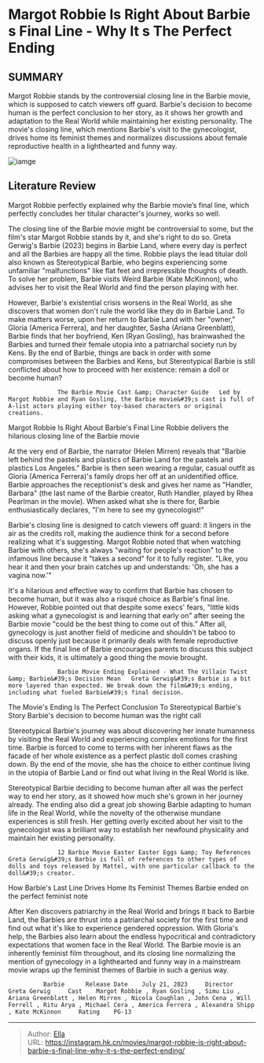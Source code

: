 # Margot Robbie Is Right About Barbie s Final Line - Why It s The Perfect Ending


## SUMMARY 



  Margot Robbie stands by the controversial closing line in the Barbie movie, which is supposed to catch viewers off guard.   Barbie&#39;s decision to become human is the perfect conclusion to her story, as it shows her growth and adaptation to the Real World while maintaining her existing personality.   The movie&#39;s closing line, which mentions Barbie&#39;s visit to the gynecologist, drives home its feminist themes and normalizes discussions about female reproductive health in a lighthearted and funny way.  

![iamge](https://static1.srcdn.com/wordpress/wp-content/uploads/2023/10/close-up-of-margot-robbie-as-barbie-wearing-pink-jumpsuit-and-smiling.jpg)

## Literature Review

Margot Robbie perfectly explained why the Barbie movie’s final line, which perfectly concludes her titular character&#39;s journey, works so well.




The closing line of the Barbie movie might be controversial to some, but the film&#39;s star Margot Robbie stands by it, and she&#39;s right to do so. Greta Gerwig&#39;s Barbie (2023) begins in Barbie Land, where every day is perfect and all the Barbies are happy all the time. Robbie plays the lead titular doll also known as Stereotypical Barbie, who begins experiencing some unfamiliar &#34;malfunctions&#34; like flat feet and irrepressible thoughts of death. To solve her problem, Barbie visits Weird Barbie (Kate McKinnon), who advises her to visit the Real World and find the person playing with her.




However, Barbie&#39;s existential crisis worsens in the Real World, as she discovers that women don&#39;t rule the world like they do in Barbie Land. To make matters worse, upon her return to Barbie Land with her &#34;owner,&#34; Gloria (America Ferrera), and her daughter, Sasha (Ariana Greenblatt), Barbie finds that her boyfriend, Ken (Ryan Gosling), has brainwashed the Barbies and turned their female utopia into a patriarchal society run by Kens. By the end of Barbie, things are back in order with some compromises between the Barbies and Kens, but Stereotypical Barbie is still conflicted about how to proceed with her existence: remain a doll or become human?

                  The Barbie Movie Cast &amp; Character Guide   Led by Margot Robbie and Ryan Gosling, the Barbie movie&#39;s cast is full of A-list actors playing either toy-based characters or original creations.   


 Margot Robbie Is Right About Barbie&#39;s Final Line 
Robbie delivers the hilarious closing line of the Barbie movie
          




At the very end of Barbie, the narrator (Helen Mirren) reveals that &#34;Barbie left behind the pastels and plastics of Barbie Land for the pastels and plastics Los Angeles.&#34; Barbie is then seen wearing a regular, casual outfit as Gloria (America Ferrera)&#39;s family drops her off at an unidentified office. Barbie approaches the receptionist&#39;s desk and gives her name as &#34;Handler, Barbara&#34; (the last name of the Barbie creator, Ruth Handler, played by Rhea Pearlman in the movie). When asked what she is there for, Barbie enthusiastically declares, &#34;I&#39;m here to see my gynecologist!&#34; 

Barbie&#39;s closing line is designed to catch viewers off guard: it lingers in the air as the credits roll, making the audience think for a second before realizing what it&#39;s suggesting. Margot Robbie noted that when watching Barbie with others, she&#39;s always &#34;waiting for people&#39;s reaction&#34; to the infamous line because it &#34;takes a second&#34; for it to fully register. &#34;Like, you hear it and then your brain catches up and understands: &#39;Oh, she has a vagina now.&#39;&#34;




It&#39;s a hilarious and effective way to confirm that Barbie has chosen to become human, but it was also a risqué choice as Barbie&#39;s final line. However, Robbie pointed out that despite some execs&#39; fears, &#34;little kids asking what a gynecologist is and learning that early on&#34; after seeing the Barbie movie &#34;could be the best thing to come out of this.” After all, gynecology is just another field of medicine and shouldn&#39;t be taboo to discuss openly just because it primarily deals with female reproductive organs. If the final line of Barbie encourages parents to discuss this subject with their kids, it is ultimately a good thing the movie brought.

                  Barbie Movie Ending Explained - What The Villain Twist &amp; Barbie&#39;s Decision Mean   Greta Gerwig&#39;s Barbie is a bit more layered than expected. We break down the film&#39;s ending, including what fueled Barbie&#39;s final decision.   



 The Movie&#39;s Ending Is The Perfect Conclusion To Stereotypical Barbie&#39;s Story 
Barbie&#39;s decision to become human was the right call
          




Stereotypical Barbie&#39;s journey was about discovering her innate humanness by visiting the Real World and experiencing complex emotions for the first time. Barbie is forced to come to terms with her inherent flaws as the facade of her whole existence as a perfect plastic doll comes crashing down. By the end of the movie, she has the choice to either continue living in the utopia of Barbie Land or find out what living in the Real World is like.

Stereotypical Barbie deciding to become human after all was the perfect way to end her story, as it showed how much she&#39;s grown in her journey already. The ending also did a great job showing Barbie adapting to human life in the Real World, while the novelty of the otherwise mundane experiences is still fresh. Her getting overly excited about her visit to the gynecologist was a brilliant way to establish her newfound physicality and maintain her existing personality.

                  12 Barbie Movie Easter Easter Eggs &amp; Toy References   Greta Gerwig&#39;s Barbie is full of references to other types of dolls and toys released by Mattel, with one particular callback to the doll&#39;s creator.   






 How Barbie&#39;s Last Line Drives Home Its Feminist Themes 
Barbie ended on the perfect feminist note
         

After Ken discovers patriarchy in the Real World and brings it back to Barbie Land, the Barbies are thrust into a patriarchal society for the first time and find out what it&#39;s like to experience gendered oppression. With Gloria&#39;s help, the Barbies also learn about the endless hypocritical and contradictory expectations that women face in the Real World. The Barbie movie is an inherently feminist film throughout, and its closing line normalizing the mention of gynecology in a lighthearted and funny way in a mainstream movie wraps up the feminist themes of Barbie in such a genius way.

              Barbie      Release Date    July 21, 2023     Director    Greta Gerwig     Cast    Margot Robbie , Ryan Gosling , Simu Liu , Ariana Greenblatt , Helen Mirren , Nicola Coughlan , John Cena , Will Ferrell , Ritu Arya , Michael Cera , America Ferrera , Alexandra Shipp , Kate McKinnon     Rating    PG-13      





---

> Author: [Ella](https://instagram.hk.cn/)  
> URL: https://instagram.hk.cn/movies/margot-robbie-is-right-about-barbie-s-final-line-why-it-s-the-perfect-ending/  


